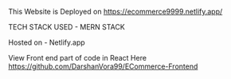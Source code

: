 This Website is Deployed on https://ecommerce9999.netlify.app/



TECH STACK USED - MERN STACK

Hosted on - Netlify.app

View Front end part of code in React Here https://github.com/DarshanVora99/ECommerce-Frontend
